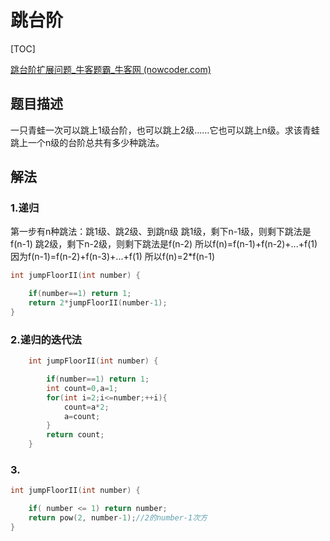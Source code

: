 # 跳台阶

[TOC]

[跳台阶扩展问题_牛客题霸_牛客网 (nowcoder.com)](https://www.nowcoder.com/practice/22243d016f6b47f2a6928b4313c85387?tpId=13&&tqId=11162&rp=1&ru=/ta/coding-interviews&qru=/ta/coding-interviews/question-ranking)



## 题目描述

一只青蛙一次可以跳上1级台阶，也可以跳上2级……它也可以跳上n级。求该青蛙跳上一个n级的台阶总共有多少种跳法。

## 解法

### 1.递归

第一步有n种跳法：跳1级、跳2级、到跳n级 跳1级，剩下n-1级，则剩下跳法是f(n-1) 跳2级，剩下n-2级，则剩下跳法是f(n-2) 所以f(n)=f(n-1)+f(n-2)+...+f(1) 因为f(n-1)=f(n-2)+f(n-3)+...+f(1) 所以f(n)=2*f(n-1)

```c++
int jumpFloorII(int number) {

    if(number==1) return 1;
    return 2*jumpFloorII(number-1);
}
```

### 2.递归的迭代法

```c++
    int jumpFloorII(int number) {

        if(number==1) return 1;
        int count=0,a=1;
        for(int i=2;i<=number;++i){
            count=a*2;
            a=count;
        }
        return count;
    }
```

### 3.

```c++
int jumpFloorII(int number) {

    if( number <= 1) return number;
    return pow(2, number-1);//2的number-1次方
}
```
